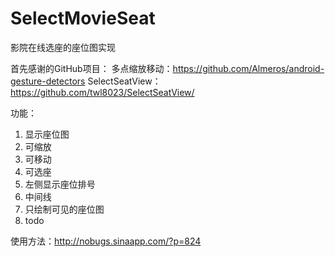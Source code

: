 SelectMovieSeat
===============

影院在线选座的座位图实现

首先感谢的GitHub项目：
多点缩放移动：https://github.com/Almeros/android-gesture-detectors
SelectSeatView：https://github.com/twl8023/SelectSeatView/

功能：<br>
1. 显示座位图<br>
2. 可缩放<br>
3. 可移动<br>
4. 可选座<br>
5. 左侧显示座位排号<br>
6. 中间线<br>
7. 只绘制可见的座位图<br>
8. todo


使用方法：http://nobugs.sinaapp.com/?p=824

